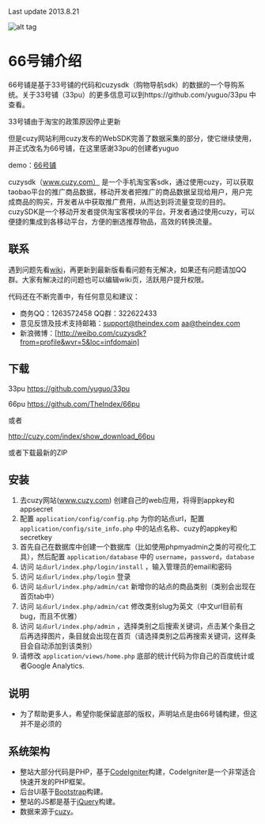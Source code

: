 Last update 2013.8.21


![alt tag](https://raw.github.com/TheIndex/66pu/master/pic/0.png)
# 66号铺介绍 #
66号铺是基于33号铺的代码和cuzysdk（购物导航sdk）的数据的一个导购系统。关于33号铺（33pu）的更多信息可以到https://github.com/yuguo/33pu 中查看。


33号铺由于淘宝的政策原因停止更新

但是cuzy网站利用cuzy发布的WebSDK完善了数据采集的部分，使它继续使用，并正式改名为66号铺，在这里感谢33pu的创建者yuguo

demo：[66号铺](http://66pu.net)

cuzysdk（www.cuzy.com） 是一个手机淘宝客sdk，通过使用cuzy，可以获取taobao平台的推广商品数据，移动开发者把推广的商品数据呈现给用户，用户完成商品的购买，开发者从中获取推广费用，从而达到将流量变现的目的。
cuzySDK是一个移动开发者提供淘宝客模块的平台。开发者通过使用cuzy，可以便捷的集成到各移动平台，方便的删选推荐物品，高效的转换流量。
   




## 联系 ##
遇到问题先看[wiki](http://cuzy.com/index/show_download_66pu)，再更新到最新版看看问题有无解决，如果还有问题请加QQ群。大家有解决过的问题也可以编辑wiki页，活跃用户提升权限。

代码还在不断完善中，有任何意见和建议：

- 商务QQ：1263572458   QQ群：322622433
- 意见反馈及技术支持邮箱：support@theindex.com   aa@theindex.com
- 新浪微博：[http://weibo.com/cuzysdk?from=profile&wvr=5&loc=infdomain]

## 下载 ##

33pu https://github.com/yuguo/33pu

66pu https://github.com/TheIndex/66pu 

或者 

http://cuzy.com/index/show_download_66pu

或者下载最新的ZIP

## 安装 ##
1. 去cuzy网站(www.cuzy.com) 创建自己的web应用，将得到appkey和appsecret
2. 配置 `application/config/config.php` 为你的站点url，配置 `application/config/site_info.php` 中的站点名称、cuzy的appkey和secretkey
3. 首先自己在数据库中创建一个数据库（比如使用phpmyadmin之类的可视化工具），然后配置 `application/database` 中的 `username`，`password`，`database`
4. 访问 `站点url/index.php/login/install` ，输入管理员的email和密码
5. 访问 `站点url/index.php/login` 登录
6. 访问 `站点url/index.php/admin/cat` 新增你的站点的商品类别（类别会出现在首页tab中）
7. 访问 `站点url/index.php/admin/cat` 修改类别slug为英文（中文url目前有bug，而且不优雅）
8. 访问 `站点url/index.php/admin` ，选择类别之后搜索关键词，点击某个条目之后再选择图片，条目就会出现在首页（请选择类别之后再搜索关键词，这样条目会自动添加到该类别）
9. 请修改 `application/views/home.php` 底部的统计代码为你自己的百度统计或者Google Analytics.

## 说明 ##
- 为了帮助更多人，希望你能保留底部的版权，声明站点是由66号铺构建，但这并不是必须的

## 系统架构 ##

- 整站大部分代码是PHP，基于[CodeIgniter](http://codeigniter.org.cn/)构建，CodeIgniter是一个非常适合快速开发的PHP框架。
- 后台UI基于[Bootstrap](http://twitter.github.com/bootstrap/)构建。
- 整站的JS都是基于[jQuery](http://jquery.com/)构建。
- 数据来源于[cuzy](http://www.cuzy.com)。

